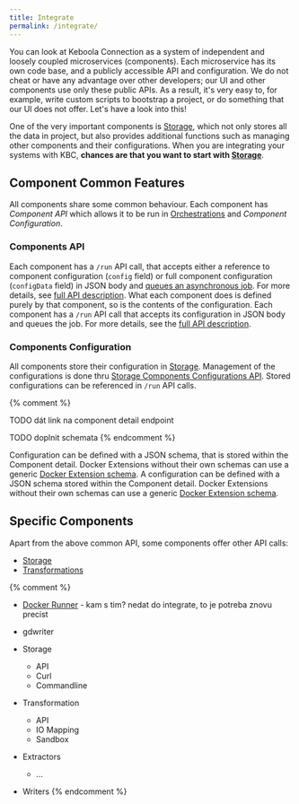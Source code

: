 ```yaml
---
title: Integrate
permalink: /integrate/
---
```


You can look at Keboola Connection as a system of independent and loosely coupled microservices (components). Each microservice has its own code base,
and a publicly accessible API and configuration.
We do not cheat or have any advantage over other developers; our UI and other components use only these public APIs.
As a result, it's very easy to, for example, write custom scripts to bootstrap a project, or do something that our UI does not offer.
Let's have a look into this!

One of the very important components is [Storage](/integrate/storage/), which not only stores all the data in
project, but also provides additional functions such as managing other components
and their configurations. When you are integrating your systems with KBC,
**chances are that you want to start with [Storage](/integrate/storage/)**.

## Component Common Features

All components share some common behaviour. Each component has *Component API* which allows it
to be run in [Orchestrations](https://help.keboola.com/automate/) and *Component Configuration*.

### Components API

Each component has a `/run` API call, that accepts either a reference to component configuration
(`config` field) or full component configuration (`configData` field) in JSON body and
[queues an asynchronous job](/overview/jobs/).
For more details, see
[full API description](http://docs.keboolaconnector.apiary.io/#reference/sample-coponent's-api-calls-required-for-orchestration).
What each component does is defined purely by that component, so is the contents of the configuration.
Each component has a `/run` API call that accepts its configuration in JSON body and queues the job. For more details, see the [full API description](http://docs.keboolaconnector.apiary.io/#reference/sample-coponent's-api-calls-required-for-orchestration).

### Components Configuration
All components store their configuration in [Storage](/integrate/storage/). Management of the
configurations is done thru
[Storage Components Configurations API](http://docs.keboola.apiary.io/#reference/component-configurations).
Stored configurations can be referenced in `/run` API calls.

{% comment %}

TODO dát link na component detail endpoint

TODO doplnit schemata
{% endcomment %}

Configuration can be defined with a JSON schema, that is stored within the Component detail.
Docker Extensions without their own schemas can use a generic
[Docker Extension schema](/overview/docker-bundle/#configuration).
A configuration can be defined with a JSON schema stored within the Component detail. Docker Extensions without their own schemas can use a generic [Docker Extension schema](/overview/docker-bundle/#configuration).

## Specific Components

Apart from the above common API, some components offer other API calls:

  - [Storage](/integrate/storage/)
  - [Transformations](/integrate/transformations/)

{% comment %}
  - [Docker Runner](/overview/docker-bundle/) - kam s tim? nedat do integrate, to je potreba znovu precist
  - gdwriter

  - Storage
    - API
    - Curl
    - Commandline
  - Transformation
    - API
    - IO Mapping
    - Sandbox
  - Extractors
    - ...
  - Writers
{% endcomment %}
